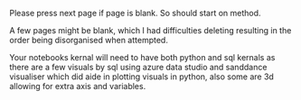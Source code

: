 Please press next page if page is blank. So should start on method.

A few pages might be blank, which I had difficulties deleting resulting in the order being disorganised when attempted.

Your notebooks kernal will need to have both python and sql kernals as there are a few visuals by sql using azure data studio and sanddance visualiser which did aide in plotting visuals in python, also some are 3d allowing for extra axis and variables.